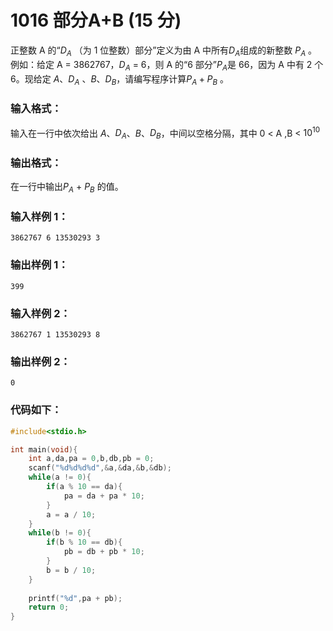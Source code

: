 # 1016 部分A+B (15 分)
正整数 A 的“$D_A$ （为 1 位整数）部分”定义为由 A 中所有$D_A$组成的新整数 $P_A$  。例如：给定 A = 3862767，$D_A$  = 6，则 A 的“6 部分”$P_A$是 66，因为 A 中有 2 个 6。现给定 $A$、$D_A$ 、$B$、$D_B$，请编写程序计算$P_A  + P_B$ 。
### 输入格式：
输入在一行中依次给出 $A$、$D​_A$​​、$B$、$D​_B$​​，中间以空格分隔，其中 0 < A ,B < $10^{10}$ ​​
### 输出格式：
在一行中输出$P​_A$ ​​+ $P​_B$​​ 的值。
### 输入样例 1：
```
3862767 6 13530293 3
```
### 输出样例 1：
```
399
```
### 输入样例 2：
```
3862767 1 13530293 8
```
### 输出样例 2：
```
0
```
### 代码如下：
```C
#include<stdio.h> 

int main(void){
    int a,da,pa = 0,b,db,pb = 0;
    scanf("%d%d%d%d",&a,&da,&b,&db);
    while(a != 0){
        if(a % 10 == da){
            pa = da + pa * 10;
        }
        a = a / 10;
    }
    while(b != 0){
        if(b % 10 == db){
            pb = db + pb * 10;
        }
        b = b / 10;
    }
    
    printf("%d",pa + pb);
    return 0;
}
```